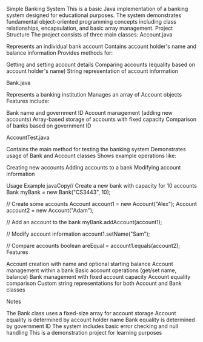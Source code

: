 Simple Banking System
This is a basic Java implementation of a banking system designed for educational purposes. The system demonstrates fundamental object-oriented programming concepts including class relationships, encapsulation, and basic array management.
Project Structure
The project consists of three main classes:
Account.java

Represents an individual bank account
Contains account holder's name and balance information
Provides methods for:

Getting and setting account details
Comparing accounts (equality based on account holder's name)
String representation of account information



Bank.java

Represents a banking institution
Manages an array of Account objects
Features include:

Bank name and government ID
Account management (adding new accounts)
Array-based storage of accounts with fixed capacity
Comparison of banks based on government ID



AccountTest.java

Contains the main method for testing the banking system
Demonstrates usage of Bank and Account classes
Shows example operations like:

Creating new accounts
Adding accounts to a bank
Modifying account information



Usage Example
javaCopy// Create a new bank with capacity for 10 accounts
Bank myBank = new Bank("CS3443", 10);

// Create some accounts
Account account1 = new Account("Alex");
Account account2 = new Account("Adam");

// Add an account to the bank
myBank.addAccount(account1);

// Modify account information
account1.setName("Sam");

// Compare accounts
boolean areEqual = account1.equals(account2);
Features

Account creation with name and optional starting balance
Account management within a bank
Basic account operations (get/set name, balance)
Bank management with fixed account capacity
Account equality comparison
Custom string representations for both Account and Bank classes

Notes

The Bank class uses a fixed-size array for account storage
Account equality is determined by account holder name
Bank equality is determined by government ID
The system includes basic error checking and null handling
This is a demonstration project for learning purposes
